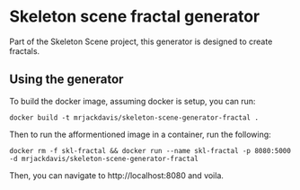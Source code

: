 # Skeleton scene fractal generator

Part of the Skeleton Scene project, this generator is designed to create fractals.

## Using the generator

To build the docker image, assuming docker is setup, you can run:

    docker build -t mrjackdavis/skeleton-scene-generator-fractal .

Then to run the afformentioned image in a container, run the following:

    docker rm -f skl-fractal && docker run --name skl-fractal -p 8080:5000 -d mrjackdavis/skeleton-scene-generator-fractal

Then, you can navigate to http://localhost:8080 and voila.